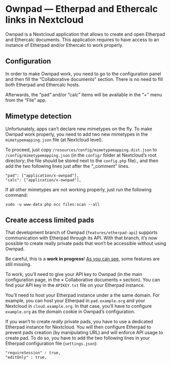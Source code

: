 # Ownpad — Etherpad and Ethercalc links in Nextcloud

Ownpad is a Nextcloud application that allows to create and open
Etherpad and Ethercalc documents. This application requires to have
access to an instance of Etherpad and/or Ethercalc to work properly.

## Configuration

In order to make Ownpad work, you need to go to the configuration
panel and then fill the “Collaborative documents” section. There is no
need to fill both Etherpad and Ethercalc hosts.

Afterwards, the “pad” and/or “calc” items will be available in the “+”
menu from the “File” app.

## Mimetype detection

Unfortunately, apps can’t declare new mimetypes on the fly. To make
Ownpad work properly, you need to add two new mimetypes in the
`mimetypemapping.json` file (at Nextcloud level).

To proceed, just copy `/resources/config/mimetypemapping.dist.json` to
`/config/mimetypemapping.json` (in the `config/` folder at Nextcloud’s
root directory; the file should be stored next to the `config.php`
file)., and then add the two following lines just after the “_comment”
lines.

    "pad": ["application/x-ownpad"],
    "calc": ["application/x-ownpad"],

If all other mimetypes are not working properly, just run the
following command:

    sudo -u www-data php occ files:scan --all

## Create access limited pads

That development branch of Ownpad (`features/etherpad-api`) supports
communication with Etherpad through its API. With that branch, it’s
now possible to create really private pads that won’t be accessible
without using Ownpad.

Be careful, this is a **work in progress**! [As you can see](TODO.md),
some features are still missing.

To work, you’ll need to give your API key to Ownpad (in the main
configuration page, in the « Collaborative documents » section). You
can find your API key in the `APIKEY.txt` file on your Etherpad
instance.

You’ll need to host your Etherpad instance under a the same
domain. For example, you can host your Etherpad in `pad.example.org`
and your Nextcloud in `cloud.example.org`. In that case, you’ll have
to configure `example.org` as the domain cookie in Ownpad’s
configuration.

If you wan’t to create *really* private pads, you have to use a
dedicated Etherpad instance for Nextcloud. You will then configure
Etherpad to prevent pads creation (by manipulating URL) and will
enforce API usage to create pad. To do so, you have to add the two
following lines in your Etherpad configuration file (`settings.json`):

    "requireSession" : true,
    "editOnly" : true,
